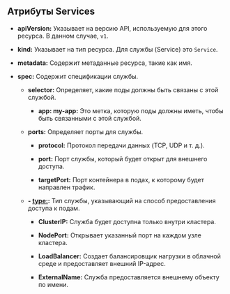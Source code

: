 ## Атрибуты Services

- **apiVersion:** Указывает на версию API, используемую для этого ресурса. В данном случае, `v1`.

- **kind:** Указывает на тип ресурса. Для службы (Service) это `Service`.

- **metadata:** Содержит метаданные ресурса, такие как имя.

- **spec:** Содержит спецификации службы.

  - **selector:** Определяет, какие поды должны быть связаны с этой службой.

    - **app: my-app:** Это метка, которую поды должны иметь, чтобы быть связанными с этой службой.

  - **ports:** Определяет порты для службы.

    - **protocol:** Протокол передачи данных (TCP, UDP и т. д.).

    - **port:** Порт службы, который будет открыт для внешнего доступа.

    - **targetPort:** Порт контейнера в подах, к которому будет направлен трафик.

  - **- [type:](../k8s_objects/Services.md):** Тип службы, указывающий на способ предоставления доступа к подам.

    - **ClusterIP:** Служба будет доступна только внутри кластера.

    - **NodePort:** Открывает указанный порт на каждом узле кластера.

    - **LoadBalancer:** Создает балансировщик нагрузки в облачной среде и предоставляет внешний IP-адрес.

    - **ExternalName:** Служба предоставляется внешнему объекту по имени.
